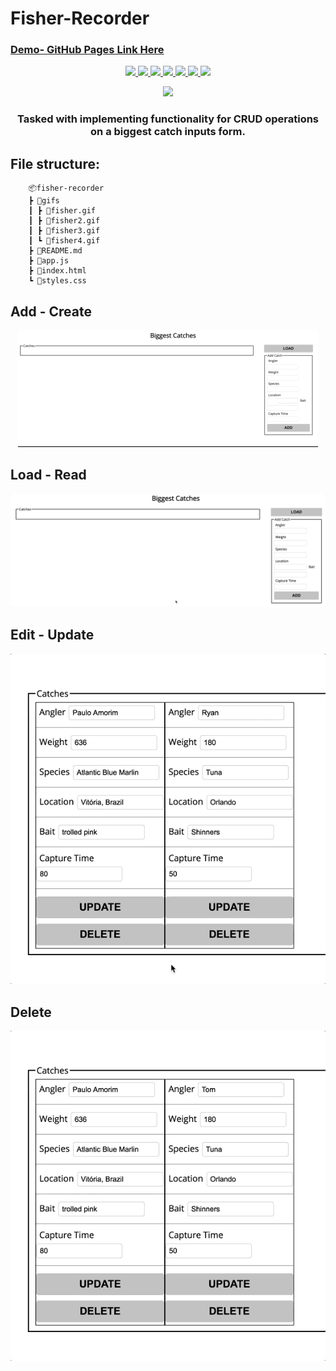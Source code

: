 # Fisher-Recorder


### [Demo- GitHub Pages Link Here](https://rdrachenberg.github.io/fisher-recorder/)

<p align='center'>
    <a href='https://github.com/rdrachenberg/fisher-recorder/blob/master/app.js'>
        <img src='https://img.shields.io/badge/JavaScript-88.6%25-brightgreen?style=plastic&logo=javascript'>
    </a>
    <a href='https://github.com/rdrachenberg/fisher-recorder/blob/master/index.html'> 
        <img src='https://img.shields.io/badge/HTML-6.2%25-orange?style=plastic&logo=HTML5'>
    </a> 
    <a href='https://github.com/rdrachenberg/fisher-recorder/blob/master/index.html'>
        <img src='https://img.shields.io/badge/CSS-5.2%25-purple?style=plascit&logo=CSS3'>
    </a>
    <a href='https://github.com/rdrachenberg/fisher-recorder/blob/master/LICENSE'>
        <img src='https://img.shields.io/github/license/rdrachenberg/fisher-recorder?color=blue&logo=Stackbit'>
    </a>
    <a href='https://fisher-game.firebaseio.com/catches.json'>
        <img src='https://img.shields.io/badge/Database-Firebase-red?style=plastic&logo=Firebase'>
    </a>
    <a href='https://github.com/rdrachenberg'>
        <img src='https://img.shields.io/badge/Made%20by-rDrachenberg-success?style=plastic&logo=visual-studio-code&logoColor=blue'>
    </a>
    <a href='mailto:RyanDrachenberg@gmail.com'>
        <img src='https://img.shields.io/badge/Ask%20me-anything-1abc9c.svg'>
    </a>
</p>
    <p align='center'>
            <a href='https://rdrachenberg.github.io/fisher-recorder/'>
                <img src='https://img.shields.io/static/v1?label=Demo&width=100&message=Here&color=blue&style=plastic&logoColor=aqua'>
            </a>
    </p>

<h3 align='center'>
    Tasked with implementing functionality for CRUD operations on a biggest catch inputs form. 
</h3>

## File structure:

        📦fisher-recorder
        ┣ 📂gifs
        ┃ ┣ 📜fisher.gif
        ┃ ┣ 📜fisher2.gif
        ┃ ┣ 📜fisher3.gif
        ┃ ┗ 📜fisher4.gif
        ┣ 📜README.md
        ┣ 📜app.js
        ┣ 📜index.html
        ┗ 📜styles.css

## Add - Create
<p align="center">
    <img src="./gifs/fisher2.gif">
</p>

## Load - Read
<p align="center">
    <img src="./gifs/fisher.gif">
</p>

## Edit - Update
<p align="center">
    <img src="./gifs/fisher3.gif">
</p>

## Delete
<p align="center">
    <img src="./gifs/fisher4.gif">
</p>